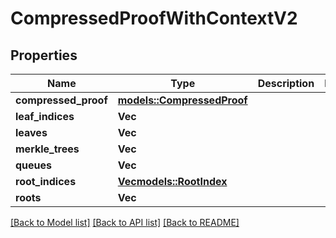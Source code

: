# CompressedProofWithContextV2

## Properties

Name | Type | Description | Notes
------------ | ------------- | ------------- | -------------
**compressed_proof** | [**models::CompressedProof**](CompressedProof.md) |  | 
**leaf_indices** | **Vec<i32>** |  | 
**leaves** | **Vec<String>** |  | 
**merkle_trees** | **Vec<String>** |  | 
**queues** | **Vec<String>** |  | 
**root_indices** | [**Vec<models::RootIndex>**](RootIndex.md) |  | 
**roots** | **Vec<String>** |  | 

[[Back to Model list]](../README.md#documentation-for-models) [[Back to API list]](../README.md#documentation-for-api-endpoints) [[Back to README]](../README.md)


